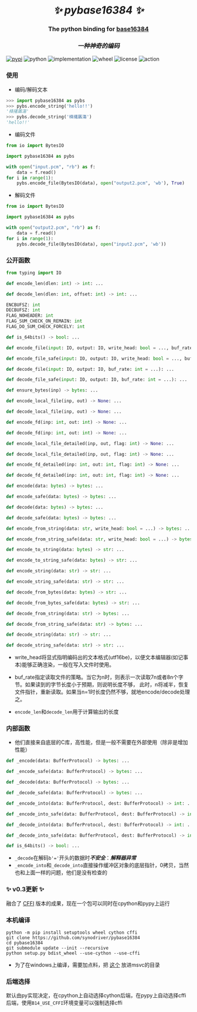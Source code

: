 <h1 align="center"><i>✨ pybase16384 ✨ </i></h1>

<h3 align="center">The python binding for <a href="https://github.com/fumiama/base16384">base16384</a> </h3>

<h3 align="center"><i>一种神奇的编码 </i></h3>

[![pypi](https://img.shields.io/pypi/v/pybase16384.svg)](https://pypi.org/project/pybase16384/)
![python](https://img.shields.io/pypi/pyversions/pybase16384)
![implementation](https://img.shields.io/pypi/implementation/pybase16384)
![wheel](https://img.shields.io/pypi/wheel/pybase16384)
![license](https://img.shields.io/github/license/synodriver/pybase16384.svg)
![action](https://img.shields.io/github/workflow/status/synodriver/pybase16384/build%20wheel)


### 使用

- 编码/解码文本
```python
>>> import pybase16384 as pybs
>>> pybs.encode_string('hello!!')
'栙擆羼漡'
>>> pybs.decode_string('栙擆羼漡')
'hello!!'
```

- 编码文件

```python
from io import BytesIO

import pybase16384 as pybs

with open("input.pcm", "rb") as f:
    data = f.read()
for i in range(1):
    pybs.encode_file(BytesIO(data), open("output2.pcm", 'wb'), True)
```
- 解码文件

```python
from io import BytesIO

import pybase16384 as pybs

with open("output2.pcm", "rb") as f:
    data = f.read()
for i in range(1):
    pybs.decode_file(BytesIO(data), open("input2.pcm", 'wb'))
```

### 公开函数
```python
from typing import IO

def encode_len(dlen: int) -> int: ...

def decode_len(dlen: int, offset: int) -> int: ...

ENCBUFSZ: int
DECBUFSZ: int
FLAG_NOHEADER: int
FLAG_SUM_CHECK_ON_REMAIN: int
FLAG_DO_SUM_CHECK_FORCELY: int

def is_64bits() -> bool: ...

def encode_file(input: IO, output: IO, write_head: bool = ..., buf_rate: int = ...): ...

def encode_file_safe(input: IO, output: IO, write_head: bool = ..., buf_rate: int = ...): ...

def decode_file(input: IO, output: IO, buf_rate: int = ...): ...

def decode_file_safe(input: IO, output: IO, buf_rate: int = ...): ...

def ensure_bytes(inp) -> bytes: ...

def encode_local_file(inp, out) -> None: ...

def decode_local_file(inp, out) -> None: ...

def encode_fd(inp: int, out: int) -> None: ...

def decode_fd(inp: int, out: int) -> None: ...

def encode_local_file_detailed(inp, out, flag: int) -> None: ...

def decode_local_file_detailed(inp, out, flag: int) -> None: ...

def encode_fd_detailed(inp: int, out: int, flag: int) -> None: ...

def decode_fd_detailed(inp: int, out: int, flag: int) -> None: ...

def encode(data: bytes) -> bytes: ...

def encode_safe(data: bytes) -> bytes: ...

def decode(data: bytes) -> bytes: ...

def decode_safe(data: bytes) -> bytes: ...

def encode_from_string(data: str, write_head: bool = ...) -> bytes: ...

def encode_from_string_safe(data: str, write_head: bool = ...) -> bytes: ...

def encode_to_string(data: bytes) -> str: ...

def encode_to_string_safe(data: bytes) -> str: ...

def encode_string(data: str) -> str: ...

def encode_string_safe(data: str) -> str: ...

def decode_from_bytes(data: bytes) -> str: ...

def decode_from_bytes_safe(data: bytes) -> str: ...

def decode_from_string(data: str) -> bytes: ...

def decode_from_string_safe(data: str) -> bytes: ...

def decode_string(data: str) -> str: ...

def decode_string_safe(data: str) -> str: ...
```
- write_head将显式指明编码出的文本格式(utf16be)，以便文本编辑器(如记事本)能够正确渲染，一般在写入文件时使用。

- buf_rate指定读取文件的策略。当它为n时，则表示一次读取7n或者8n个字节。如果读到的字节长度小于预期，则说明长度不够，
此时，n将减半，恢复文件指针，重新读取。如果当n=1时长度仍然不够，就地encode/decode处理之。

- ```encode_len```和```decode_len```用于计算输出的长度

### 内部函数

- 他们直接来自底层的C库，高性能，但是一般不需要在外部使用（除非是增加性能）

```python
def _encode(data: BufferProtocol) -> bytes: ...

def _encode_safe(data: BufferProtocol) -> bytes: ...

def _decode(data: BufferProtocol) -> bytes: ...

def _decode_safe(data: BufferProtocol) -> bytes: ...

def _encode_into(data: BufferProtocol, dest: BufferProtocol) -> int: ...

def _encode_into_safe(data: BufferProtocol, dest: BufferProtocol) -> int: ...

def _decode_into(data: BufferProtocol, dest: BufferProtocol) -> int: ...

def _decode_into_safe(data: BufferProtocol, dest: BufferProtocol) -> int: ...

def is_64bits() -> bool: ...
```
- ```_decode```在解码```b'='```开头的数据时***不安全***：***解释器异常***
- ```_encode_into```和```_decode_into```直接操作缓冲区对象的底层指针，0拷贝，当然也和上面一样的问题，他们是没有检查的

### ✨  v0.3更新 ✨ 
融合了 [CFFI](https://github.com/synodriver/pybase16384-cffi) 版本的成果，现在一个包可以同时在cpython和pypy上运行

### 本机编译
```
python -m pip install setuptools wheel cython cffi
git clone https://github.com/synodriver/pybase16384
cd pybase16384
git submodule update --init --recursive
python setup.py bdist_wheel --use-cython --use-cffi
```
- 为了在windows上编译，需要加点料，把 [这个](https://gist.github.com/synodriver/8f1afae7b1a221754cb04ce417dc7e4d) 放进msvc的目录

### 后端选择
默认由py实现决定，在cpython上自动选择cython后端，在pypy上自动选择cffi后端，使用```B14_USE_CFFI```环境变量可以强制选择cffi